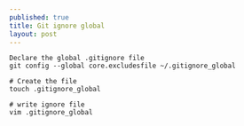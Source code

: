 ```yaml
---
published: true
title: Git ignore global
layout: post
---
```

    Declare the global .gitignore file
    git config --global core.excludesfile ~/.gitignore_global
    
    # Create the file
    touch .gitignore_global
    
    # write ignore file
    vim .gitignore_global